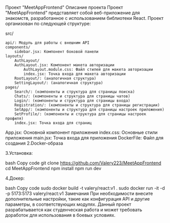 Проект "MeetAppFrontend"
Описание проекта
Проект "MeetAppFrontend" представляет собой веб-приложение для знакомств, разработанное с использованием библиотеки React. Проект организован по следующей структуре:

src/

    api/: Модуль для работы с внешним API
    components/
        sidebar.jsx: Компонент боковой панели
    layouts/
        AuthLayout/
        AuthLayout.jsx: Компонент макета авторизации
            AuthLayout.module.css: Файл стилей для макета авторизации
            index.jsx: Точка входа для макета авторизации
        RootLayout/: (аналогичная структура)
        SettingLayout/: (аналогичная структура)
    pages/
        Search/: (компоненты и структура для страницы поиска)
        Chats/: (компоненты и структура для страницы чатов)
        Login/: (компоненты и структура для страницы входа)
        Registration/: (компоненты и структура для страницы регистрации)
        SetApp/: (компоненты и структура для страницы настроек приложения)
        SetProfile/: (компоненты и структура для страницы настроек профиля)
        index.jsx: Точка входа для страниц

App.jsx: Основной компонент приложения
index.css: Основные стили приложения
main.jsx: Точка входа для приложения
DockerFile: Файл для создания 2.Docker-образа

3.Установка:

bash
Copy code
git clone https://github.com/Valery223/MeetAppFrontend
cd MeetAppFrontend
npm install
npm run dev

4.Докер:

bash
Copy code
sudo docker build -t valery/react:v1 .
sudo docker run -it -d -p 5173:5173 valery/react:v1
Замечания
При необходимости внесите дополнительные настройки, такие как конфигурация API и другие параметры, в соответствующих модулях.
Данный проект разрабатывается как студенческая работа и может требовать доработок для использования в боевых условиях.

